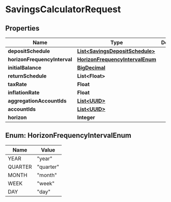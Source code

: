 
# SavingsCalculatorRequest

## Properties
Name | Type | Description | Notes
------------ | ------------- | ------------- | -------------
**depositSchedule** | [**List&lt;SavingsDepositSchedule&gt;**](SavingsDepositSchedule.md) |  |  [optional]
**horizonFrequencyInterval** | [**HorizonFrequencyIntervalEnum**](#HorizonFrequencyIntervalEnum) |  |  [optional]
**initialBalance** | [**BigDecimal**](BigDecimal.md) |  |  [optional]
**returnSchedule** | **List&lt;Float&gt;** |  | 
**taxRate** | **Float** |  |  [optional]
**inflationRate** | **Float** |  |  [optional]
**aggregationAccountIds** | [**List&lt;UUID&gt;**](UUID.md) |  |  [optional]
**accountIds** | [**List&lt;UUID&gt;**](UUID.md) |  |  [optional]
**horizon** | **Integer** |  | 


<a name="HorizonFrequencyIntervalEnum"></a>
## Enum: HorizonFrequencyIntervalEnum
Name | Value
---- | -----
YEAR | &quot;year&quot;
QUARTER | &quot;quarter&quot;
MONTH | &quot;month&quot;
WEEK | &quot;week&quot;
DAY | &quot;day&quot;



